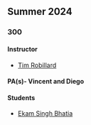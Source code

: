 

## Summer 2024

### 300

#### Instructor

- [Tim Robillard](https://github.com/TimRobillard)

#### PA(s)- Vincent and Diego

#### Students
- [Ekam Singh Bhatia](https://github.com/bhat0155)

